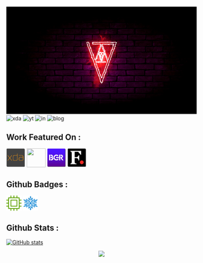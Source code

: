 ![vsneon](https://github.com/hallen1995/hallen1995/blob/master/assets/vsneon1.gif)
![xda](https://github.com/acervenky/acervenky/blob/master/assets/xda1.gif)
![yt](https://github.com/acervenky/acervenky/blob/master/assets/yt.gif)
![in](https://github.com/acervenky/acervenky/blob/master/assets/in.gif)
![blog](https://github.com/acervenky/acervenky/blob/master/assets/blog1.gif)

## Work Featured On :
<a href="https://www.xda-developers.com/customize-aod-color-miui-11-trinity-substratum-theme/"><img src="https://raw.githubusercontent.com/hallen1995/hallen1995/master/assets/xda%20(2).png" width="50" height="50"></a> <a href="https://beebom.com/download-motorola-razr-retro-app-live-wallpapers-here/"><img src="https://raw.githubusercontent.com/halen1995/hallen1995/master/assets/bb.png" width="50" height="50"></a> <a href="https://www.bgr.in/news/oneplus-6-mod-turns-the-earpiece-into-second-stereo-speaker-657336/" target="_blank"><img src="https://raw.githubusercontent.com/hallen1995/hallen1995/master/assets/bgr.png" width="50" height="50"></a> <a href="https://www.firstpost.com/tech/news-analysis/oneplus-6-mod-may-convert-the-earpiece-speaker-into-an-external-stereo-speaker-4714621.html" target="_blank"><img src="https://raw.githubusercontent.com/hallen1995/hallen1995/master/assets/fp.png" width="50" height="50"></a> 

## Github Badges :
<a href="https://docs.github.com/en/developers" target="_blank"><img src="https://raw.githubusercontent.com/hallen1995/hallen1995/master/assets/devbadge.gif" width="40" height="40"></a>  <a href="https://archiveprogram.github.com/" target="_blank"><img src="https://raw.githubusercontent.com/hallen1995/hallen1995/master/assets/acbadge.gif" width="40" height="40"></a> 


## Github Stats :
[![GitHub stats](https://github-readme-stats.vercel.app/api?username=hallen1995&show_icons=true)](https://github.com/anuraghazra/github-readme-stats)

<p href="https://github.com/arturssmirnovs/github-profile-views-counter" align="center"><img src="https://gpvc.arturio.dev/hallen1995"></p>
